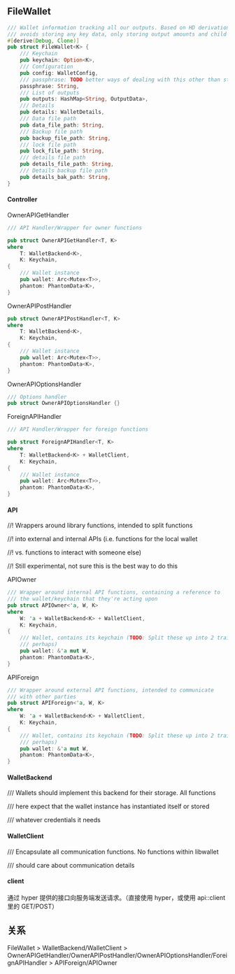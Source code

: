 ## FileWallet

```rust
/// Wallet information tracking all our outputs. Based on HD derivation and
/// avoids storing any key data, only storing output amounts and child index.
#[derive(Debug, Clone)]
pub struct FileWallet<K> {
    /// Keychain
    pub keychain: Option<K>,
    /// Configuration
    pub config: WalletConfig,
    /// passphrase: TODO better ways of dealing with this other than storing
    passphrase: String,
    /// List of outputs
    pub outputs: HashMap<String, OutputData>,
    /// Details
    pub details: WalletDetails,
    /// Data file path
    pub data_file_path: String,
    /// Backup file path
    pub backup_file_path: String,
    /// lock file path
    pub lock_file_path: String,
    /// details file path
    pub details_file_path: String,
    /// Details backup file path
    pub details_bak_path: String,
}
```

#### Controller

OwnerAPIGetHandler

```rust
/// API Handler/Wrapper for owner functions

pub struct OwnerAPIGetHandler<T, K>
where
	T: WalletBackend<K>,
	K: Keychain,
{
	/// Wallet instance
	pub wallet: Arc<Mutex<T>>,
	phantom: PhantomData<K>,
}
```

OwnerAPIPostHandler

```rust
pub struct OwnerAPIPostHandler<T, K>
where
	T: WalletBackend<K>,
	K: Keychain,
{
	/// Wallet instance
	pub wallet: Arc<Mutex<T>>,
	phantom: PhantomData<K>,
}
```

OwnerAPIOptionsHandler

```rust
/// Options handler
pub struct OwnerAPIOptionsHandler {}
```

ForeignAPIHandler

```rust
/// API Handler/Wrapper for foreign functions

pub struct ForeignAPIHandler<T, K>
where
	T: WalletBackend<K> + WalletClient,
	K: Keychain,
{
	/// Wallet instance
	pub wallet: Arc<Mutex<T>>,
	phantom: PhantomData<K>,
}
```

#### API

//! Wrappers around library functions, intended to split functions

//! into external and internal APIs \(i.e. functions for the local wallet

//! vs. functions to interact with someone else\)

//! Still experimental, not sure this is the best way to do this



APIOwner

```rust
/// Wrapper around internal API functions, containing a reference to
/// the wallet/keychain that they're acting upon
pub struct APIOwner<'a, W, K>
where
	W: 'a + WalletBackend<K> + WalletClient,
	K: Keychain,
{
	/// Wallet, contains its keychain (TODO: Split these up into 2 traits
	/// perhaps)
	pub wallet: &'a mut W,
	phantom: PhantomData<K>,
}
```

APIForeign

```rust
/// Wrapper around external API functions, intended to communicate
/// with other parties
pub struct APIForeign<'a, W, K>
where
	W: 'a + WalletBackend<K> + WalletClient,
	K: Keychain,
{
	/// Wallet, contains its keychain (TODO: Split these up into 2 traits
	/// perhaps)
	pub wallet: &'a mut W,
	phantom: PhantomData<K>,
}
```

#### WalletBackend

/// Wallets should implement this backend for their storage. All functions

/// here expect that the wallet instance has instantiated itself or stored

/// whatever credentials it needs

#### WalletClient

/// Encapsulate all communication functions. No functions within libwallet

/// should care about communication details

#### client 

通过 hyper 提供的接口向服务端发送请求。（直接使用 hyper，或使用 api::client 里的 GET/POST）

## 关系

FileWallet &gt; WalletBackend/WalletClient &gt; OwnerAPIGetHandler/OwnerAPIPostHandler/OwnerAPIOptionsHandler/ForeignAPIHandler &gt; APIForeign/APIOwner





